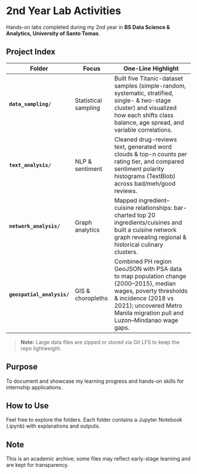 # 2nd Year Lab Activities

Hands-on labs completed during my 2nd year in **BS Data Science & Analytics, University of Santo Tomas**.

## Project Index

| Folder | Focus | One-Line Highlight |
| ------ | ----- | ------------------ |
| **`data_sampling/`** | Statistical sampling | Built five Titanic-dataset samples (simple-random, systematic, stratified, single- & two-stage cluster) and visualized how each shifts class balance, age spread, and variable correlations. |
| **`text_analysis/`** | NLP & sentiment | Cleaned  drug-reviews text, generated word clouds & top-n counts per rating tier, and compared sentiment polarity histograms (TextBlob) across bad/meh/good reviews. |
| **`network_analysis/`** | Graph analytics | Mapped ingredient–cuisine relationships: bar-charted top 20 ingredients/cuisines and built a cuisine network graph revealing regional & historical culinary clusters. |
| **`geospatial_analysis/`** | GIS & choropleths | Combined PH region GeoJSON with PSA data to map population change (2000–2015), median wages, poverty thresholds & incidence (2018 vs 2021); uncovered Metro Manila migration pull and Luzon–Mindanao wage gaps. |

> **Note:** Large data files are zipped or stored via Git LFS to keep the repo lightweight.

## Purpose
To document and showcase my learning progress and hands-on skills for internship applications.

## How to Use
Feel free to explore the folders. Each folder contains a Jupyter Notebook (.ipynb) with explanations and outputs.

## Note
This is an academic archive; some files may reflect early-stage learning and are kept for transparency.
